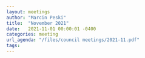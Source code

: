```yaml
---
layout: meetings
author: "Marcin Peski"
title:  "November 2021"
date:   2021-11-01 00:00:01 -0400
categories: meeting
url_agenda: "/files/council meetings/2021-11.pdf"
tags: 
---
```

